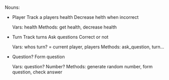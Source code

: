 Nouns:
- Player
  Track a players health
  Decrease helth when incorrect

  Vars: health
  Methods: get health, decrease health

- Turn
  Track turns
  Ask questions
  Correct or not

  Vars: whos turn? = current player, players
  Methods: ask_question, turn...

- Question?
  Form question

  Vars: question? Number?
  Methods: generate random number, form question, check answer